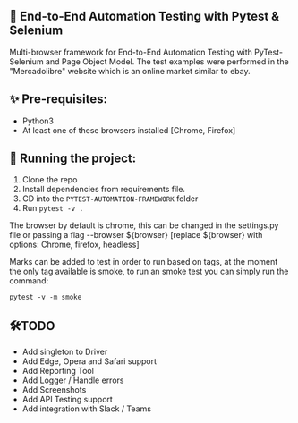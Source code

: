 ## 👋 End-to-End Automation Testing with Pytest & Selenium

Multi-browser framework for End-to-End Automation Testing with PyTest-Selenium and Page Object Model.
The test examples were performed in the "Mercadolibre" website which is an online market similar to ebay.

## ✨ Pre-requisites:

- Python3
- At least one of these browsers installed [Chrome, Firefox]

## 🔨 Running the project:

1. Clone the repo
2. Install dependencies from requirements file.
3. CD into the `PYTEST-AUTOMATION-FRAMEWORK` folder
4. Run `pytest -v .`  

The browser by default is chrome, this can be changed in the settings.py file or passing a flag --browser ${browser} 
[replace ${browser} with options: Chrome, firefox, headless]

Marks can be added to test in order to run based on tags, at the moment the only tag available is smoke, to run an smoke test you can simply run the command:

`pytest -v -m smoke`  

## 🛠️TODO

- Add singleton to Driver
- Add Edge, Opera and Safari support
- Add Reporting Tool
- Add Logger / Handle errors
- Add Screenshots
- Add API Testing support
- Add integration with Slack / Teams
